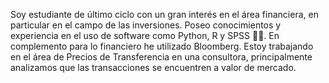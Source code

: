 
Soy estudiante de último ciclo con un gran interés en el área financiera, en particular en el campo de las inversiones. Poseo conocimientos y experiencia en el uso de software como Python, R y SPSS 👩‍💻.
En complemento para lo financiero he utilizado Bloomberg. Estoy trabajando en el área de Precios de Transferencia en una consultora, principalmente analizamos que las transacciones se encuentren a valor de mercado. 

